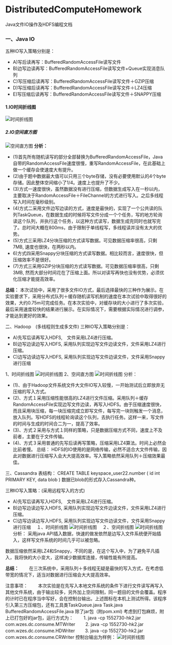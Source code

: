 # DistributedComputeHomework
Java文件IO操作及HDFS编程文档

### 一、Java IO
五种IO写入策略分别是：
- A)写后读再写：BufferedRandomAccessFile读写文件
- B)边写边读再写：BufferedRandomAccessFile读写文件+Queue实现消息队列
- C)写压缩后读再写：BufferedRandomAccessFile读写文件＋GZIP压缩
- D)写压缩后读再写：BufferedRandomAccessFile读写文件＋LZ4压缩
- E)写压缩后读再写：BufferedRandomAccessFile读写文件＋SNAPPY压缩

#### 1.IO时间折线图
![时间折线图](image/1.png  "javaio")
##### 2.IO空间直方图
![空间直方图](image/2.png  "javaio")
**分析：**
- (1)首先所有随机读写的部分全部替换为BufferedRandomAccessFile，Java自带的RandomAccessFile速度很慢，重写RandomAccessFile，在此基础上做一个缓存会使速度大有提升。
- (2)由于题中数据最大值可以只用三个byte存储，没有必要使用默认的4个byte存储。因此整体空间缩小了1/4。速度上也提升了不少。
- (3)方式一速度很快，虽然数据没有进行压缩，但数据生成写入在一秒以内，主要取决于RandomAccessFile＋FileChannel的方式进行写入。之后多线程写入时间在毫秒级别。
- (4)方式二采用文件边写边读的方式，速度是最快的，实现了一个公共读的队列TaskQueue，在数据生成的时候将写文件分成一个个任务，写的地方轮询读这个队列，并执行这个任务，以这种方式读写，数据生成完同时也就写完了。总时间大概在800ms，由于限制于单线程写，多线程读并没有太大的优势。
- (5)方式三采用LZ4分块压缩的方式读写数据。可见数据压缩率很高，只剩7MB, 速度也很快，在两秒以内。
- 6)方式四采用Snappy分块压缩的方式读写数据。相比较而言，速度很快，但压缩效率不是很好。
- (7)方式三采用GZIP分块压缩的方式读写数据。可见数据压缩率很高，只剩3MB, 然而大部分时间花在了压缩上面。所以对读写再快也没有优势，必须优化压缩才能提高效率。

**总结：**
本次试验中，采用了很多文件IO方式，最后选择最快的三种作为展示。在实验要求下，采用分布式队列＋缓存随机读写机制的速度在本次试验中取得很好的效果，大约0.75m可完成任务。在本次实验中，对缓存块的大小进行了多次实验，最后采用速度较快的结果进行展示。在实际情况下，需要根据实际情况进行调参，才能达到更好的效果。

二、Hadoop　(多线程则生成多文件)
三种IO写入策略分别是：
- A)先写后读再写入HDFS,　文件采用LZ4进行压缩。
- B)边写边读边写入HDFS,  采用队列实现边写文件边读文件，文件采用LZ4进行压缩。
- C)边写边读边写入HDFS,  采用队列实现边写文件边读文件，文件采用Snappy进行压缩

1、时间折线图
![时间折线图](image/3.png  "javaio")
2、空间直方图
![时间折线图](image/4.png  "javaio")
分析：
- (1)、由于Hadoop文件系统文件大文件IO写入较慢，一开始测试后立即放弃无压缩的写入方式。
- (2)、方式１采用压缩性能很高的LZ4进行文件压缩。采用队列＋缓存RandomAccessFile实现边写文件边读，再写入HDFS。由于压缩速度很快，而且采用块压缩，每一块压缩完成立即写文件，每写完一块则触发一个消息，放入队列。写HDFS的线程轮询读这个队列，去执行任务。这样一来，写文件的时间与生成的时间合二为一，提高了效率。
- (3)、方式２采用与方式１同样的策略，只是数据压缩方式不同，速度上不及前者，主要在于文件传输。
- (4)、方式３采用普通的先写后读再写策略，压缩采用LZ4算法。时间上必然会比前者慢。
总结：
HDFS的IO使用的是网络传输，必然不适合大文件传输，因此对数据进行压缩写入会大大提高效率。写入策略依然采用队列＋压缩效果最佳。

三、Cassandra
表结构：
CREATE TABLE keyspace_user22.number (
id int PRIMARY KEY,
data blob
)
数据已blob的形式存入Cassandra种。

三种IO写入策略：(采用远程写入的方式)
- A)先写后读再写入HDFS,　文件采用LZ4进行压缩。
- B)边写边读边写入HDFS,  采用队列实现边写文件边读文件，文件采用LZ4进行压缩。
- C)边写边读边写入HDFS,  采用队列实现边写文件边读文件，文件采用Snappy进行压缩
　１、时间折线图
![时间折线图](image/5.png  "javaio")
　２、空间折线图
![时间折线图](image/6.png  "javaio")
分析：
采用java API插入数据，快速的做发依然是边写入文件系统便开始插入，这样写文件系统的时间几乎可以被忽略。

数据压缩依然采用LZ4和Snappy，不同的是，在这个写入中，为了避免平凡插入，我将快的大小变大，这样减少数据库连接，传输性能有所提高。


**总结：**
　　在三次系统中，采用队列＋多线程无疑是最快的写入方式，在考虑低带宽的情况下，适当对数据进行压缩会大大提高效率。


注意事项：
　　本次实验是在先写入本地文件系统的条件下进行文件读写再写入其他文件系统，由于输出较多，另外加上空间限制，同一题目的文件会覆盖。程序的计时已在程序当中写好，会在控制台输出。上述图标在本机上测试所得。该程序引入第三方压缩包，还有工具类TaskQueue.java Task.java BufferedRandomAccessFile.java 除了jar包（附pom.xml) 考虑到打包麻烦，附上已打包好的jar包，运行方式为：
　　1. java -cp 1552730-hk2.jar com.wzes.dc.consume.MTWriter
　　2. java -cp 1552730-hk2.jar com.wzes.dc.consume.HDWriter
　　3. java -cp 1552730-hk2.jar com.wzes.dc.consume.CRWriter
控制台输出为样例：
![时间折线图](image/7.png  "javaio")